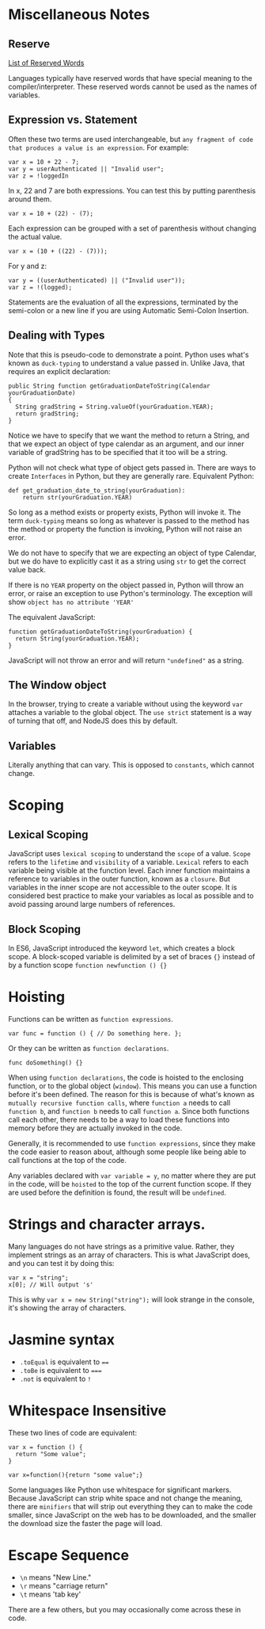 # Miscellaneous Notes

## Reserve

[List of Reserved Words](https://developer.mozilla.org/en-US/docs/Web/JavaScript/Reference/Lexical_grammar)

Languages typically have reserved words that have special meaning to the compiler/interpreter.  These reserved words cannot be used as the names of variables.

## Expression vs. Statement

Often these two terms are used interchangeable, but `any fragment of code that produces a value is an expression`.  For example:

```
var x = 10 + 22 - 7;
var y = userAuthenticated || "Invalid user";
var z = !loggedIn
```

In x, 22 and 7 are both expressions.  You can test this by putting parenthesis around them.

```
var x = 10 + (22) - (7);
```

Each expression can be grouped with a set of parenthesis without changing the actual value.

```
var x = (10 + ((22) - (7)));
```

For y and z:
```
var y = ((userAuthenticated) || ("Invalid user"));
var z = !(logged);
```

Statements are the evaluation of all the expressions, terminated by the semi-colon or a new line if you are using Automatic Semi-Colon Insertion.


## Dealing with Types

Note that this is pseudo-code to demonstrate a point.  Python uses what's known as `duck-typing` to understand a value passed in.  Unlike Java, that requires an explicit declaration:

    public String function getGraduationDateToString(Calendar yourGraduationDate)
    {
      String gradString = String.valueOf(yourGraduation.YEAR);
      return gradString;
    }

Notice we have to specify that we want the method to return a String, and that we expect an object of type calendar as an argument, and our inner variable of gradString has to be specified that it too will be a string.

Python will not check what type of object gets passed in.  There are ways to create `Interfaces` in Python, but they are generally rare.  Equivalent Python:

    def get_graduation_date_to_string(yourGraduation):
        return str(yourGraduation.YEAR)

So long as a method exists or property exists, Python will invoke it.  The term `duck-typing` means so long as whatever is passed to the method has the method or property the function is invoking, Python will not raise an error.

We do not have to specify that we are expecting an object of type Calendar, but we do have to explicitly cast it as a string using `str` to get the correct value back.

If there is no `YEAR` property on the object passed in, Python will throw an error, or raise an exception to use Python's terminology.  The exception will show `object has no attribute 'YEAR'`

The equivalent JavaScript:

    function getGraduationDateToString(yourGraduation) {
      return String(yourGraduation.YEAR);
    }

JavaScript will not throw an error and will return `"undefined"` as a string.

## The Window object

In the browser, trying to create a variable without using the keyword `var` attaches a variable to the global object.  The `use strict` statement is a way of turning that off, and NodeJS does this by default.

## Variables

Literally anything that can vary.  This is opposed to `constants`, which cannot change.

# Scoping

## Lexical Scoping

JavaScript uses `lexical scoping` to understand the `scope` of a value.  `Scope` refers to the `lifetime` and `visibility` of a variable.  `Lexical` refers to each variable being visible at the function level.  Each inner function maintains a reference to variables in the outer function, known as a `closure`.  But variables in the inner scope are not accessible to the outer scope.  It is considered best practice to make your variables as local as possible and to avoid passing around large numbers of references.

## Block Scoping

In ES6, JavaScript introduced the keyword `let`, which creates a block scope.  A block-scoped variable is delimited by a set of braces `{}` instead of by a function scope `function newfunction () {}`

# Hoisting

Functions can be written as `function expressions`.

    var func = function () { // Do something here. };

Or they can be written as `function declarations`.

    func doSomething() {}

When using `function declarations`, the code is hoisted to the enclosing function, or to the global object (`window`).  This means you can use a function before it's been defined.  The reason for this is because of what's known as `mutually recursive function calls`, where `function a` needs to call `function b`, and `function b` needs to call `function a`.  Since both functions call each other, there needs to be a way to load these functions into memory before they are actually invoked in the code.

Generally, it is recommended to use `function expressions`, since they make the code easier to reason about, although some people like being able to call functions at the top of the code.  

Any variables declared with `var variable = y`, no matter where they are put in the code, will be `hoisted` to the top of the current function scope.  If they are used before the definition is found, the result will be `undefined`.

# Strings and character arrays.

Many languages do not have strings as a primitive value.  Rather, they implement strings as an array of characters.  This is what JavaScript does, and you can test it by doing this:

    var x = "string";
    x[0]; // Will output 's'

This is why `var x = new String("string");` will look strange in the console, it's showing the array of characters.

# Jasmine syntax

- `.toEqual` is equivalent to `==`
- `.toBe` is equivalent to `===`
- `.not` is equivalent to `!`

# Whitespace Insensitive

These two lines of code are equivalent:

    var x = function () {
      return "Some value";
    }

    var x=function(){return "some value";}

Some languages like Python use whitespace for significant markers.  Because JavaScript can strip white space and not change the meaning, there are `minifiers` that will strip out everything they can to make the code smaller, since JavaScript on the web has to be downloaded, and the smaller the download size the faster the page will load.

# Escape Sequence

- `\n` means "New Line."
- `\r` means "carriage return"
- `\t` means 'tab key'

There are a few others, but you may occasionally come across these in code.
